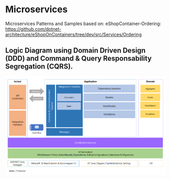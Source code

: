 # Microservices
Microservices Patterns and Samples based on: eShopContainer-Ordering: https://github.com/dotnet-architecture/eShopOnContainers/tree/dev/src/Services/Ordering

## Logic Diagram using Domain Driven Design (DDD) and Command & Query Responsability Segregation (CQRS).
![DDD and CQRS Pattern Architecture/Structure](assets/DDD.and-CQRS-Pattern.png)

